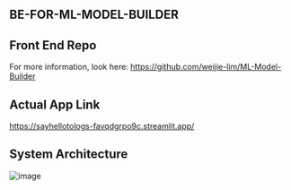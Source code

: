 ## BE-FOR-ML-MODEL-BUILDER

## Front End Repo
For more information, look here: https://github.com/weijie-lim/ML-Model-Builder

## Actual App Link
https://sayhellotologs-favqdgrpo9c.streamlit.app/

## System Architecture
![image](https://github.com/weijie-lim/BE-FOR-ML-MODEL-BUILDER/assets/47061871/02fb6ef8-0d39-4315-810f-0781baa5b6d0)
